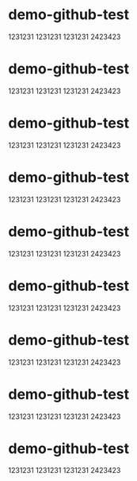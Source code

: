 # demo-github-test
1231231
1231231
1231231
2423423
# demo-github-test
1231231
1231231
1231231
2423423
# demo-github-test
1231231
1231231
1231231
2423423
# demo-github-test
1231231
1231231
1231231
2423423
# demo-github-test
1231231
1231231
1231231
2423423
# demo-github-test
1231231
1231231
1231231
2423423
# demo-github-test
1231231
1231231
1231231
2423423
# demo-github-test
1231231
1231231
1231231
2423423
# demo-github-test
1231231
1231231
1231231
2423423
